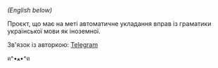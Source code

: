 *(English below)*

Проєкт, що має на меті автоматичне укладання вправ із граматики української мови як іноземної.

Зв'язок із авторкою: [Telegram](https://t.me/your_lithium)

ฅ^•ﻌ•^ฅ
